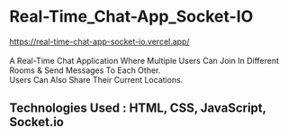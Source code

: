 # Real-Time_Chat-App_Socket-IO
https://real-time-chat-app-socket-io.vercel.app/<br><br>
A Real-Time Chat Application Where Multiple Users Can Join In Different Rooms &amp; Send Messages To Each Other.<br>
Users Can Also Share Their Current Locations.<br>
## Technologies Used : HTML, CSS, JavaScript, Socket.io
